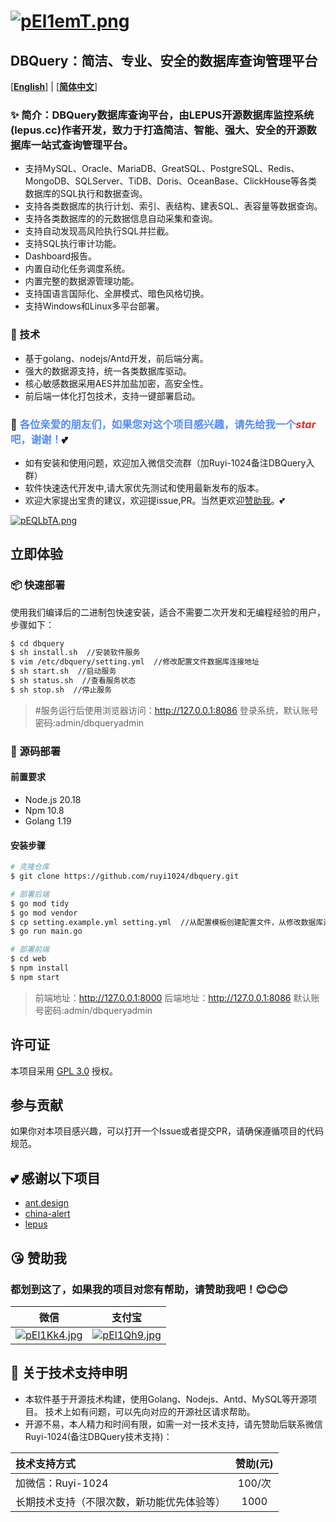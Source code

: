 # [![pEl1emT.png](https://s21.ax1x.com/2025/02/22/pEl1emT.png)](https://imgse.com/i/pEl1emT)

## DBQuery：简洁、专业、安全的数据库查询管理平台

[[**English**](README.md)] | [[**简体中文**](README_zh.md)]

###  ✨ 简介：DBQuery数据库查询平台，由LEPUS开源数据库监控系统(lepus.cc)作者开发，致力于打造简洁、智能、强大、安全的开源数据库一站式查询管理平台。
- 支持MySQL、Oracle、MariaDB、GreatSQL、PostgreSQL、Redis、MongoDB、SQLServer、TiDB、Doris、OceanBase、ClickHouse等各类数据库的SQL执行和数据查询。
- 支持各类数据库的执行计划、索引、表结构、建表SQL、表容量等数据查询。
- 支持各类数据库的的元数据信息自动采集和查询。
- 支持自动发现高风险执行SQL并拦截。
- 支持SQL执行审计功能。
- Dashboard报告。
- 内置自动化任务调度系统。
- 内置完整的数据源管理功能。
- 支持国语言国际化、全屏模式、暗色风格切换。
- 支持Windows和Linux多平台部署。

### 🧩 技术
- 基于golang、nodejs/Antd开发，前后端分离。
- 强大的数据源支持，统一各类数据库驱动。
- 核心敏感数据采用AES并加盐加密，高安全性。
- 前后端一体化打包技术，支持一键部署启动。

### 💬 <span style="color: #568DF4;">各位亲爱的朋友们，如果您对这个项目感兴趣，请先给我一个<i style="color: #EA2626;">star</i>吧，谢谢！</span>💕
- 如有安装和使用问题，欢迎加入微信交流群（加Ruyi-1024备注DBQuery入群）
- 软件快速迭代开发中,请大家优先测试和使用最新发布的版本。
- 欢迎大家提出宝贵的建议，欢迎提issue,PR。当然更欢迎[赞助我](#都划到这了如果我的项目对您有帮助请赞助我吧)。💕

[![pEQLbTA.png](https://s21.ax1x.com/2025/02/21/pEQLbTA.png)](https://imgse.com/i/pEQLbTA)

## 立即体验
### 📦 快速部署
使用我们编译后的二进制包快速安装，适合不需要二次开发和无编程经验的用户，步骤如下：
```bash
$ cd dbquery
$ sh install.sh  //安装软件服务
$ vim /etc/dbquery/setting.yml  //修改配置文件数据库连接地址
$ sh start.sh  //启动服务
$ sh status.sh  //查看服务状态
$ sh stop.sh  //停止服务
```
> #服务运行后使用浏览器访问：http://127.0.0.1:8086 登录系统，默认账号密码:admin/dbqueryadmin

### 🦄 源码部署
#### 前置要求
- Node.js 20.18
- Npm 10.8
- Golang 1.19

#### 安装步骤
```bash
# 克隆仓库
$ git clone https://github.com/ruyi1024/dbquery.git

# 部署后端
$ go mod tidy
$ go mod vendor
$ cp setting.example.yml setting.yml  //从配置模板创建配置文件，从修改数据库连接地址
$ go run main.go

# 部署前端
$ cd web
$ npm install
$ npm start
```
>  前端地址：http://127.0.0.1:8000 
>  后端地址：http://127.0.0.1:8086
>  默认账号密码:admin/dbqueryadmin


## 许可证
本项目采用 [GPL 3.0](https://www.gnu.org/software/shishi/manual/html_node_db/a7966.html) 授权。

## 参与贡献
如果你对本项目感兴趣，可以打开一个Issue或者提交PR，请确保遵循项目的代码规范。


## 💕 感谢以下项目
- [ant.design](https://ant.design/index-cn)
- [china-alert](https://github.com/china-alert/ueh)
- [lepus](https://github.com/ruyi1024/lepus)

## 😘 赞助我
### 都划到这了，如果我的项目对您有帮助，请赞助我吧！😊😊😊
| 微信 | 支付宝  |
|-----|-----| 
| [![pEl1Kk4.jpg](https://s21.ax1x.com/2025/02/22/pEl1Kk4.jpg)](https://imgse.com/i/pEl1Kk4)  | [![pEl1Qh9.jpg](https://s21.ax1x.com/2025/02/22/pEl1Qh9.jpg)](https://imgse.com/i/pEl1Qh9) |

## 🐳 关于技术支持申明
- 本软件基于开源技术构建，使用Golang、Nodejs、Antd、MySQL等开源项目。 技术上如有问题，可以先向对应的开源社区请求帮助。
- 开源不易，本人精力和时间有限，如需一对一技术支持，请先赞助后联系微信Ruyi-1024(备注DBQuery技术支持)：

| 技术支持方式                          | 赞助(元) | 
|:--------------------------------|:-----:|
| 加微信：Ruyi-1024| 100/次 |
| 长期技术支持（不限次数，新功能优先体验等）            | 1000  | 
